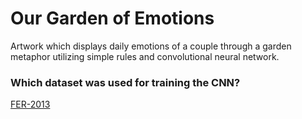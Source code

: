 # Our Garden of Emotions
Artwork which displays daily emotions of a couple through a garden metaphor utilizing simple rules and convolutional neural network.

### Which dataset was used for training the CNN?
[FER-2013](https://www.kaggle.com/datasets/msambare/fer2013)
